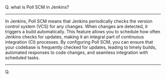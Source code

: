 Q. what is Poll SCM in Jenkins?
***********************************
In Jenkins, Poll SCM means that Jenkins periodically checks the version control system (VCS) for any changes. When changes are detected, it triggers a build automatically. This feature allows you to schedule how often Jenkins checks for updates, making it an integral part of continuous integration (CI) processes. By configuring Poll SCM, you can ensure that your codebase is frequently checked for updates, leading to timely builds, automated responses to code changes, and seamless integration with scheduled tasks.
*****************
Q. 
